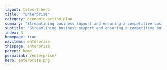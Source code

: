 ```yaml
---
layout: tiles-2-hero
title:  "Enterprise"
category: economic-action-plan
summary: "Streamlining business support and ensuring a competitive business environment."
subtitle: "Streamlining business support and ensuring a competitive business environment."
index: 3
homepage: true
navitems: enterprise
thispage: enterprise
parent: home
permalink: /enterprise/
hero: enterprise.png
---
```

